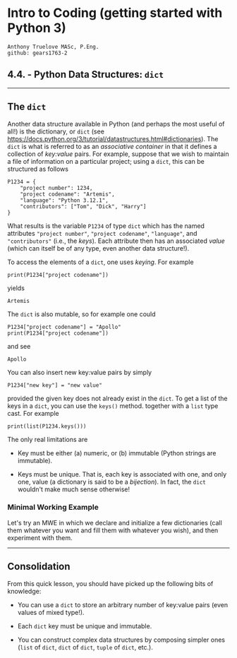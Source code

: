# Intro to Coding (getting started with Python 3)

    Anthony Truelove MASc, P.Eng.
    github: gears1763-2


## 4.4. - Python Data Structures: `dict`

--------


## The `dict`

Another data structure available in Python (and perhaps the most useful of all!) is the 
dictionary, or `dict` (see 
<https://docs.python.org/3/tutorial/datastructures.html#dictionaries>). The `dict` is 
what is referred to as an *associative container* in that it defines a collection of 
*key:value* pairs. For example, suppose that we wish to maintain a file of information
on a particular project; using a `dict`, this can be structured as follows

    P1234 = {
        "project number": 1234,
        "project codename": "Artemis",
        "language": "Python 3.12.1",
        "contributors": ["Tom", "Dick", "Harry"]
    }

What results is the variable `P1234` of type `dict` which has the named attributes 
`"project number"`, `"project codename"`, `"language"`, and `"contributors"` (i.e., the 
*keys*). Each attribute then has an associated *value* (which can itself be of any type,
even another data structure!).  

To access the elements of a `dict`, one uses *keying*. For example

    print(P1234["project codename"])

yields

    Artemis

The `dict` is also mutable, so for example one could

    P1234["project codename"] = "Apollo"
    print(P1234["project codename"])

and see

    Apollo

You can also insert new key:value pairs by simply

    P1234["new key"] = "new value"

provided the given key does not already exist in the `dict`. To get a list of the keys 
in a `dict`, you can use the `keys()` method. together with a `list` type cast. For
example

    print(list(P1234.keys()))

The only real limitations are

  * Key must be either (a) numeric, or (b) immutable (Python strings are immutable).
  
  * Keys must be unique. That is, each key is associated with one, and only one, value 
    (a dictionary is said to be a *bijection*). In fact, the `dict` wouldn't make much 
    sense otherwise!


### Minimal Working Example

Let's try an MWE in which we declare and initialize a few dictionaries (call them
whatever you want and fill them with whatever you wish), and then experiment with them.

--------


## Consolidation 

From this quick lesson, you should have picked up the following bits of knowledge:  

  * You can use a `dict` to store an arbitrary number of key:value pairs (even values 
    of mixed type!).
  
  * Each `dict` key must be unique and immutable.
  
  * You can construct complex data structures by composing simpler ones (`list` of
    `dict`, `dict` of `dict`, `tuple` of `dict`, etc.).

